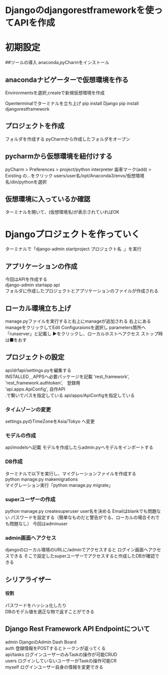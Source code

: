 # Djangoのdjangorestframeworkを使ってAPIを作成

# 初期設定
##ツールの導入
anaconda,pyCharmをインストール

## anacondaナビゲーターで仮想環境を作る
Environmentsを選択,createで新規仮想環境を作成

Openterminalでターミナルを立ち上げ
pip install Django
pip install djangorestframework

## プロジェクトを作成
フォルダを作成する
pyCharmから作成したフォルダをオープン

## pycharmから仮想環境を紐付けする
pyCharm > Preferences > project/python interpreter
歯車マーク(add) > Existing の...をクリック
users/user名/opt/Anaconda3/envs/仮想環境名/din/pythonを選択

## 仮想環境に入っているか確認
ターミナルを開いて、(仮想環境名)が表示されていればOK

# Djangoプロジェクトを作っていく
ターミナルで「django-admin startproject プロジェクト名 .」を実行

## アプリケーションの作成
今回はAPIを作成する<br>
django-admin startapp api<br>
フォルダに作成したプロジェクトとアプリケーションのファイルが作成される

## ローカル環境立ち上げ
manage.pyファイルを実行すると右上にmanageが追加される
右上にあるmanageをクリックしてEdit Configuraionsを選択し
parameters箇所へ「runserver」と記載し
▶️をクリックし、ローカルホストへアクセス
ストップ時は■をおす

## プロジェクトの設定
api/drfapi/settings.pyを編集する<br>
INSTALLED＿APPSへ必要パッケージを記載
'rest_framework',<br>
'rest_framework.authtoken',　登録用　<br>
'api.apps.ApiConfig',       自作API<br>
.で繋いでパスを指定している
api/apps/ApiConfigを指定している

### タイムゾーンの変更
settings.pyのTimeZoneをAsia/Tokyo
へ変更

### モデルの作成
api/modelsへ記載
モデルを作成したらadmin.pyへモデルをインポートする

### DB作成
ターミナルで以下を実行し、マイグレーションファイルを作成する<br>
python manage.py makemigrations <br>
マイグレーション実行「python manage.py migrate」

### superユーザーの作成
python manage.py createsuperuser
user名を決める
Emailはblankでも問題ない
パスワードを設定する（簡単なものだと警告がでる、ローカルの場合それでも問題なし）
今回はadminuser

### admin画面へアクセス
djangoのローカル環境のURLに/adminでアクセスすると
ログイン画面へアクセスできる
そこで設定したsuperユーザーでアクセスすると作成したDBが確認できる

## シリアライザー
#### 役割
パスワードをハッシュ化したり  
DBのモデル値を適正な物で返すことができる

## Django Rest  Framework API Endpointについて
admin DjangoのAdmin Dash Board <br>
auth 登録情報をPOSTするとトークンが返ってくる <br>
api/tasks ログインユーザーのみTaskの操作が可能CRUD<br>
users ログインしていないユーザーがTaskの操作可能CR<br>
myself ログインユーザー自身の情報を変更できる<br>